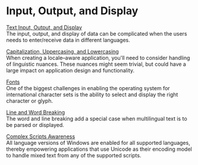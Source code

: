 

# Input, Output, and Display

[Text Input, Output, and Display](https://msdn.microsoft.com/en-us/library/mt662329)  
The input, output, and display of data can be complicated when the users needs to enter/receive data in different languages.

[Capitalization, Uppercasing, and Lowercasing](https://msdn.microsoft.com/en-us/library/mt662330)  
When creating a locale–aware application, you'll need to consider handling of linguistic nuances. These nuances might seem trivial, but could have a large impact on application design and functionality.

[Fonts](https://msdn.microsoft.com/en-us/library/mt662331)  
One of the biggest challenges in enabling the operating system for international character sets is the ability to select and display the right character or glyph.

[Line and Word Breaking](https://msdn.microsoft.com/en-us/library/mt662334)  
The word and line breaking add a special case when multilingual text is to be parsed or displayed.

[Complex Scripts Awareness](https://msdn.microsoft.com/en-us/library/mt662335)  
All language versions of Windows are enabled for all supported languages, thereby empowering applications that use Unicode as their encoding model to handle mixed text from any of the supported scripts.


